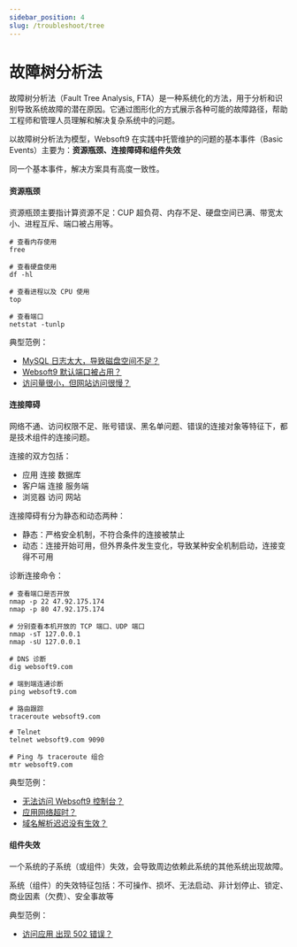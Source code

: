 ```yaml
---
sidebar_position: 4
slug: /troubleshoot/tree
---
```


# 故障树分析法

故障树分析法（Fault Tree Analysis, FTA）是一种系统化的方法，用于分析和识别导致系统故障的潜在原因。它通过图形化的方式展示各种可能的故障路径，帮助工程师和管理人员理解和解决复杂系统中的问题。  

以故障树分析法为模型，Websoft9 在实践中托管维护的问题的基本事件（Basic Events）主要为：**资源瓶颈、连接障碍和组件失效**  

同一个基本事件，解决方案具有高度一致性。  

#### 资源瓶颈

资源瓶颈主要指计算资源不足：CUP 超负荷、内存不足、硬盘空间已满、带宽太小、进程互斥、端口被占用等。

```
# 查看内存使用
free

# 查看硬盘使用
df -hl 

# 查看进程以及 CPU 使用
top

# 查看端口
netstat -tunlp
```

典型范例：  

* [MySQL 日志太大，导致磁盘空间不足？](../mysql#binlogexceed)
* [Websoft9 默认端口被占用？](../faq#portconflict)
* [访问量很小，但网站访问很慢？](../faq#siteslow)

#### 连接障碍

网络不通、访问权限不足、账号错误、黑名单问题、错误的连接对象等特征下，都是技术组件的连接问题。  

连接的双方包括：  

* 应用 连接 数据库
* 客户端 连接 服务端
* 浏览器 访问 网站

连接障碍有分为静态和动态两种：

* 静态：严格安全机制，不符合条件的连接被禁止
* 动态：连接开始可用，但外界条件发生变化，导致某种安全机制启动，连接变得不可用

诊断连接命令：  
```
# 查看端口是否开放
nmap -p 22 47.92.175.174
nmap -p 80 47.92.175.174

# 分别查看本机开放的 TCP 端口、UDP 端口
nmap -sT 127.0.0.1
nmap -sU 127.0.0.1

# DNS 诊断
dig websoft9.com

# 端到端连通诊断
ping websoft9.com

# 路由跟踪
traceroute websoft9.com

# Telnet
telnet websoft9.com 9090

# Ping 与 traceroute 组合
mtr websoft9.com
```

典型范例：  

* [无法访问 Websoft9 控制台？](../faq#blank)
* [应用网络超时？](../faq#timeout)
* [域名解析迟迟没有生效？](../domain-prepare#effect)

#### 组件失效

一个系统的子系统（或组件）失效，会导致周边依赖此系统的其他系统出现故障。  

系统（组件）的失效特征包括：不可操作、损坏、无法启动、非计划停止、锁定、商业因素（欠费）、安全事故等  

典型范例： 

* [访问应用 出现 502 错误？](../faq#nginx502)
